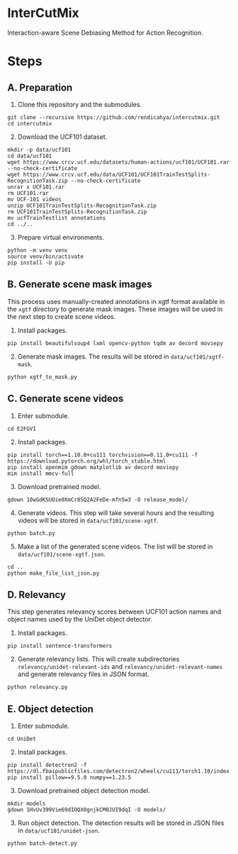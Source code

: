 # InterCutMix

Interaction-aware Scene Debiasing Method for Action Recognition.

# Steps

## A. Preparation

1. Clone this repository and the submodules.

```shell
git clone --recursive https://github.com/rendicahya/intercutmix.git
cd intercutmix
```

2. Download the UCF101 dataset.

```shell
mkdir -p data/ucf101
cd data/ucf101
wget https://www.crcv.ucf.edu/datasets/human-actions/ucf101/UCF101.rar --no-check-certificate
wget https://www.crcv.ucf.edu/data/UCF101/UCF101TrainTestSplits-RecognitionTask.zip --no-check-certificate
unrar x UCF101.rar
rm UCF101.rar
mv UCF-101 videos
unzip UCF101TrainTestSplits-RecognitionTask.zip
rm UCF101TrainTestSplits-RecognitionTask.zip
mv ucfTrainTestlist annotations
cd ../..
```

3. Prepare virtual environments.

```shell
python -m venv venv
source venv/bin/activate
pip install -U pip
```

## B. Generate scene mask images

This process uses manually-created annotations in xgtf format available in the `xgtf` directory to generate mask images. These images will be used in the next step to create scene videos.

1. Install packages.

```shell
pip install beautifulsoup4 lxml opencv-python tqdm av decord moviepy
```

2. Generate mask images. The results will be stored in `data/ucf101/xgtf-mask`.

```shell
python xgtf_to_mask.py
```

## C. Generate scene videos

1. Enter submodule.

```shell
cd E2FGVI
```

2. Install packages.

```shell
pip install torch==1.10.0+cu111 torchvision==0.11.0+cu111 -f https://download.pytorch.org/whl/torch_stable.html
pip install openmim gdown matplotlib av decord moviepy
mim install mmcv-full
```

3. Download pretrained model.

```shell
gdown 10wGdKSUOie0XmCr8SQ2A2FeDe-mfn5w3 -O release_model/
```

4. Generate videos. This step will take several hours and the resulting videos will be stored in `data/ucf101/scene-xgtf`.

```shell
python batch.py
```

5. Make a list of the generated scene videos. The list will be stored in `data/ucf101/scene-xgtf.json`.

```shell
cd ..
python make_file_list_json.py
```

## D. Relevancy

This step generates relevancy scores between UCF101 action names and object names used by the UniDet object detector.

1. Install packages.

```shell
pip install sentence-transformers
```

2. Generate relevancy lists. This will create subdirectories `relevancy/unidet-relevant-ids` and `relevancy/unidet-relevant-names` and generate relevancy files in JSON format.

```shell
python relevancy.py
```

## E. Object detection

1. Enter submodule.

```shell
cd UniDet
```

2. Install packages.
```shell
pip install detectron2 -f https://dl.fbaipublicfiles.com/detectron2/wheels/cu111/torch1.10/index.html
pip install pillow==9.5.0 numpy==1.23.5
```

3. Download pretrained object detection model.

```shell
mkdir models
gdown 1HvUv399Vie69dIOQX0gnjkCM0JUI9dqI -O models/
```

3. Run object detection. The detection results will be stored in JSON files in `data/ucf101/unidet-json`.

```shell
python batch-detect.py
```